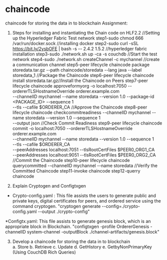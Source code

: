 # chaincode
chaincode for storing the data in to blockchain
Assignment:

1.	Steps for installing and instantiating the Chain code on HLF2.2
    //Setting up the Hyperledger Fabric Test network
  	step1-sudo chmod 666 /var/run/docker.sock  //installing docker
    step2-sudo curl -sSL https://bit.ly/2ysbOFE | bash -s -- 2.4.2 1.5.2  //hyperledger fabric installation
  	step3-sudo ./network.sh up -ca -s couchdb  //Start the test network
  	step4-sudo ./network.sh createChannel -c mychannel //create a communication channel
  	step5-peer lifecycle chaincode package storedata.tar.gz --path chaincode/storedata --lang java --label storedata_1
          //Package the Chaincode
  	step6-peer lifecycle chaincode install storedata.tar.gz//Install the Chaincode on Peers
  	step7-peer lifecycle chaincode approveformyorg -o localhost:7050 --ordererTLSHostnameOverride orderer.example.com \
    --channelID mychannel --name storedata --version 1.0 --package-id <PACKAGE_ID> --sequence 1 \
    --tls --cafile $ORDERER_CA
  	//Approve the Chaincode
  	step8-peer lifecycle chaincode checkcommitreadiness --channelID mychannel --name storedata --version 1.0 --sequence 1 \
    --output json
  	//Check Commit Readiness
  	step9-peer lifecycle chaincode commit -o localhost:7050 --ordererTLSHostnameOverride orderer.example.com \
    --channelID mychannel --name storedata --version 1.0 --sequence 1 \
    --tls --cafile $ORDERER_CA \
    --peerAddresses localhost:7051 --tlsRootCertFiles $PEER0_ORG1_CA \
    --peerAddresses localhost:9051 --tlsRootCertFiles $PEER0_ORG2_CA
    //Commit the Chaincode
  	step10-peer lifecycle chaincode querycommitted --channelID mychannel --name storedata
  	//Verify the Committed Chaincode
  	step11-invoke chaincode
  	step12-querry chaincode





2.	Explain Cryptogen and Configtxgen

 * Crypto-config.yaml : This file assists the users to generate public and private keys, digital certificates for peers, and 
ordered service using the command cryptogen.
"cryptogen generate --config=./crypto-config.yaml --output ./crypto-config"

*Configtx.yaml:  This file assists to generate genesis block, which is an appropriate block in Blockchain.
"configtxgen -profile OrdererGenesis -channelID system-channel -outputBlock ./channel-artifacts/genesis.block"


   

			

3.	Develop a chaincode for storing the data in to blockchain		
a.	Store
b.	Retrieve
c.	Update
d.	GetHistory
e.	GetbyNonPrimaryKey (Using CouchDB Rich Queries)
